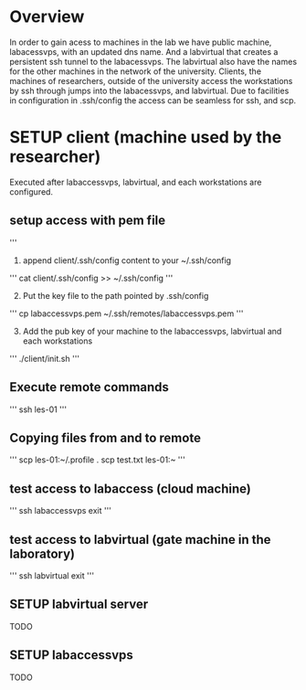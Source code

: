 

# Overview

In order to gain acess to machines in the lab we have public machine, labacessvps, with an updated dns name. 
And a labvirtual that creates a persistent ssh tunnel to the labacessvps. The labvirtual also have the names for the other machines in the network of the university. Clients, the machines of researchers, outside of the university access the workstations by ssh through jumps into the labacessvps, and labvirtual. Due to facilities in configuration in .ssh/config the access can be seamless for ssh, and scp. 


# SETUP client (machine used by the researcher)

Executed after labaccessvps, labvirtual, and each workstations are configured.

## setup access with pem file

'''

1. append client/.ssh/config content to your ~/.ssh/config

'''
cat client/.ssh/config >> ~/.ssh/config
'''

2. Put the key file to the path pointed by .ssh/config

'''
cp labaccessvps.pem ~/.ssh/remotes/labaccessvps.pem
'''

3. Add the pub key of your machine to the labaccessvps, labvirtual and each workstations

'''
./client/init.sh
'''

## Execute remote commands
'''
ssh les-01
'''

## Copying files from and to remote

'''
scp les-01:~/.profile .
scp test.txt les-01:~
'''

## test access to labaccess (cloud machine)
'''
ssh labaccessvps
exit
'''

## test access to labvirtual (gate machine in the laboratory)
'''
ssh labvirtual
exit
'''


## SETUP labvirtual server

TODO

## SETUP labaccessvps

TODO




